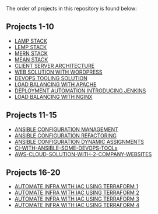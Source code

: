 The order of projects in this repository is found below:

## Projects 1-10
- [LAMP STACK](https://github.com/laraadeboye/Steghub-Devops-Cloud-Engineer/blob/main/LAMP-STACK/manual-lamp-stack.md)
- [LEMP STACK](https://github.com/laraadeboye/Steghub-Devops-Cloud-Engineer/blob/main/LEMP-STACK/LEMP-stack.md)
- [MERN STACK](https://github.com/laraadeboye/Steghub-Devops-Cloud-Engineer/blob/main/MERN-STACK/mern-stack.md)
- [MEAN STACK](https://github.com/laraadeboye/Steghub-Devops-Cloud-Engineer/tree/main/MEAN-STACK)
- [CLIENT SERVER ARCHITECTURE](https://github.com/laraadeboye/Steghub-Devops-Cloud-Engineer/tree/main/CLIENT-SERVER)
- [WEB SOLUTION WITH WORDPRESS](https://github.com/laraadeboye/Steghub-Devops-Cloud-Engineer/tree/main/WEB-SOLUTION_WORDPRESS)
- [DEVOPS TOOLING SOLUTION](https://github.com/laraadeboye/Steghub-Devops-Cloud-Engineer/tree/main/DEVOPS-TOOLING-SOLUTION)
- [LOAD BALANCING WITH APACHE](https://github.com/laraadeboye/Steghub-Devops-Cloud-Engineer/tree/main/LOADBALANCING-WITH-APACHE)
- [DEPLOYMENT AUTOMATION INTRODUCING JENKINS](https://github.com/laraadeboye/Steghub-Devops-Cloud-Engineer/tree/main/DEPLOYMENT-AUTOMATION-INTRODUCING-JENKINS)
- [LOAD BALANCING WITH NGINX](https://github.com/laraadeboye/Steghub-Devops-Cloud-Engineer/tree/main/LOADBALANCING-WITH-NGINX)

## Projects 11-15
- [ANSIBLE CONFIGURATION MANAGEMENT](https://github.com/laraadeboye/Steghub-Devops-Cloud-Engineer/blob/main/ANSIBLE-CONFIGURATION-MANAGEMENT/ansible-automate-tasks.md)
- [ANSIBLE CONFIGURATION REFACTORING](https://github.com/laraadeboye/Steghub-Devops-Cloud-Engineer/tree/docs/update-readme/ANSIBLE-CONFIGURATION-REFACTORING)
- [ANSIBLE CONFIGURATION DYNAMIC ASSIGNMENTS](https://github.com/laraadeboye/Steghub-Devops-Cloud-Engineer/tree/docs/update-readme/ANSIBLE-CONFIG-DYNAMIC)
- [CI-WITH-ANSIBLE-SOME-DEVOPS-TOOLs](https://github.com/laraadeboye/Steghub-Devops-Cloud-Engineer/tree/main/CI-WITH-ANSIBLE-SOME-DEVOPS-TOOLS)
- [AWS-CLOUD-SOLUTION-WITH-2-COMPANY-WEBSITES](https://github.com/laraadeboye/Steghub-Devops-Cloud-Engineer/tree/main/AWS-CLOUD-SOLUTION-FOR-2-COMPANY-WEBSITES)

## Projects 16-20
- [AUTOMATE INFRA WITH IAC USING TERRAFORM 1](https://github.com/laraadeboye/Steghub-Devops-Cloud-Engineer/tree/docs/update-readme/AUTOMATE-INFRA-WITH-TERRAFORM-1)
- [AUTOMATE INFRA WITH IAC USING TERRAFORM 2](https://github.com/laraadeboye/Steghub-Devops-Cloud-Engineer/blob/docs/update-readme/AUTOMATE-INFRA-WITH-TERRAFORM-2/automate-infra-with-terraform-2.md)
- [AUTOMATE INFRA WITH IAC USING TERRAFORM 3]()
- [AUTOMATE INFRA WITH IAC USING TERRAFORM 4]()



